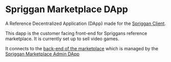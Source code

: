# Spriggan Marketplace DApp

A Reference Decentralized Application (DApp) made for the [Spriggan Client](https://github.com/Gaerax/spriggan-client).

This dapp is the customer facing front-end for Spriggans reference marketplace. It is currently set up to sell video games.

It connects to the [back-end of the marketplace](https://github.com/Gaerax/spriggan-marketplace-backend) which is managed by the [Spriggan Marketplace Admin DApp]()